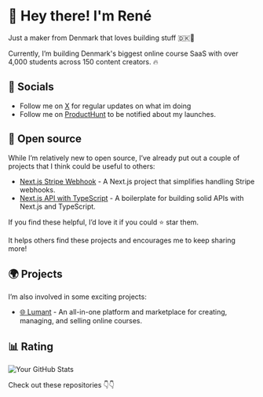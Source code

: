 # 👋 Hey there! I'm René

Just a maker from Denmark that loves building stuff 🇩🇰🚀

Currently, I’m building Denmark's biggest online course SaaS with over 4,000 students across 150 content creators. 🔥

## 💬 Socials

- Follow me on [X](https://twitter.com/renenielsendk) for regular updates on what im doing
- Follow me on [ProductHunt](https://www.producthunt.com/@rene_nielsen_dk) to be notified about my launches.

## 🚀 Open source

While I’m relatively new to open source, I’ve already put out a couple of projects that I think could be useful to others:

- [Next.js Stripe Webhook](https://github.com/renenielsendk/nextjs-stripe-webhook) - A Next.js project that simplifies handling Stripe webhooks.
- [Next.js API with TypeScript](https://github.com/renenielsendk/nextjs-api-typescript) - A boilerplate for building solid APIs with Next.js and TypeScript.

If you find these helpful, I’d love it if you could ⭐️ star them.

It helps others find these projects and encourages me to keep sharing more!

## 🌍 Projects

I’m also involved in some exciting projects:

- [🌐 Lumant](https://www.lumant.dk/) - An all-in-one platform and marketplace for creating, managing, and selling online courses.

## 📊 Rating

![Your GitHub Stats](https://github-readme-stats.vercel.app/api?username=renenielsendk&show_icons=true&theme=dark)

Check out these repositories 👇👇
